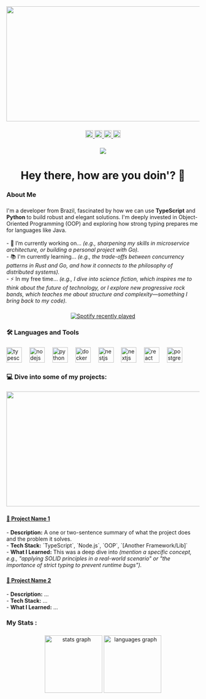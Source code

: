 <div align="center">
  <img height="300" width="650" src="https://media2.giphy.com/media/v1.Y2lkPTc5MGI3NjExNXEyYzdyamJxZnJ0ZGxkeHllMjYwdDl5MGhldmMyNWIwcGpqYWp4ayZlcD12MV9pbnRlcm5hbF9naWZfYnlfaWQmY3Q9Zw/MC6eSuC3yypCU/giphy.gif"  />
</div>

###

<div align="center">
  <a href="https://www.linkedin.com/in/armando-ar%C3%AAas-monteiro-j%C3%BAnior/" target="_blank">
    <img src="https://img.shields.io/static/v1?message=LinkedIn&logo=linkedin&label=&color=0077B5&logoColor=white&labelColor=&style=flat" height="20" alt="linkedin logo"  />
  </a>
  <a href="mailto:armandojr.ara@gmail.com" target="_blank">
    <img src="https://img.shields.io/static/v1?message=Gmail&logo=gmail&label=&color=D14836&logoColor=white&labelColor=&style=flat" height="20" alt="gmail logo"  />
  </a>
  <a href="https://x.com/armandoamjj" target="_blank">
    <img src="https://img.shields.io/static/v1?message=Twitter&logo=twitter&label=&color=1DA1F2&logoColor=white&labelColor=&style=flat" height="20" alt="twitter logo"  />
  </a>
  <a href="https://www.instagram.com/armando_amjj/" target="_blank">
    <img src="https://img.shields.io/static/v1?message=Instagram&logo=instagram&label=&color=E4405F&logoColor=white&labelColor=&style=flat" height="20" alt="instagram logo"  />
  </a>
</div>

###

###

<div align="center">
  <img src="https://visitor-badge.laobi.icu/badge?page_id=armandomonteir-o.armandomonteir-o&right_color=darkgreen"  />
</div>

###

<h1 align="center">Hey there, how are you doin'? 👋</h1>

###

<h3 align="left"> About Me</h3>

###

<p align="left">
  I'm a developer from Brazil, fascinated by how we can use <strong>TypeScript</strong> and <strong>Python</strong> to build robust and elegant solutions. I'm deeply invested in Object-Oriented Programming (OOP) and exploring how strong typing prepares me for languages like Java.
  <br><br>
  - 🔭 I’m currently working on... <em>(e.g., sharpening my skills in microservice architecture, or building a personal project with Go).</em>
  <br>
  - 📚 I'm currently learning... <em>(e.g., the trade-offs between concurrency patterns in Rust and Go, and how it connects to the philosophy of distributed systems).</em>
  <br>
  - ⚡ In my free time... <em>(e.g., I dive into science fiction, which inspires me to think about the future of technology, or I explore new progressive rock bands, which teaches me about structure and complexity—something I bring back to my code).</em>
</p>

###

<div align="center">
  <a href="https://open.spotify.com/user/trosladinha">
    <img src="https://spotify-recently-played-readme.vercel.app/api?user=trosladinha&count=3" alt="Spotify recently played"  />
  </a>
</div>



###

<h3 align="left">🛠 Languages and Tools</h3>

###

<div align="left">
  <img src="https://cdn.jsdelivr.net/gh/devicons/devicon/icons/typescript/typescript-original.svg" height="40" alt="typescript logo"  />
  <img width="12" />
  <img src="https://cdn.jsdelivr.net/gh/devicons/devicon/icons/nodejs/nodejs-original.svg" height="40" alt="nodejs logo"  />
  <img width="12" />
  <img src="https://cdn.jsdelivr.net/gh/devicons/devicon/icons/python/python-original.svg" height="40" alt="python logo"  />
  <img width="12" />
  <img src="https://cdn.jsdelivr.net/gh/devicons/devicon/icons/docker/docker-original.svg" height="40" alt="docker logo"  />
  <img width="12" />
  <img src="https://cdn.jsdelivr.net/gh/devicons/devicon/icons/nestjs/nestjs-original.svg" height="40" alt="nestjs logo"  />
  <img width="12" />
  <img src="https://cdn.jsdelivr.net/gh/devicons/devicon/icons/nextjs/nextjs-original.svg" height="40" alt="nextjs logo"  />
  <img width="12" />
  <img src="https://cdn.jsdelivr.net/gh/devicons/devicon/icons/react/react-original.svg" height="40" alt="react logo"  />
  <img width="12" />
  <img src="https://cdn.jsdelivr.net/gh/devicons/devicon/icons/postgresql/postgresql-original.svg" height="40" alt="postgresql logo"  />
</div>

###

<h3 align="left"> 💻 Dive into some of my projects:</h2>

###

<div align="center">
  <img height="300" width="650" src="https://media2.giphy.com/media/v1.Y2lkPTc5MGI3NjExcjZvaXRzcWU2MzJlbGhodzM1bWFvZGk3d3BzYmV5bzA0Z2drOGZrbCZlcD12MV9pbnRlcm5hbF9naWZfYnlfaWQmY3Q9Zw/1eEv7v51FEI3L54jpr/giphy.gif"  />
</div>

###

<h4><a href="LINK-TO-YOUR-PROJECT-REPO">📌 Project Name 1</a></h4>
<p>
  - <strong>Description:</strong> A one or two-sentence summary of what the project does and the problem it solves.
  <br>
  - <strong>Tech Stack:</strong> `TypeScript`, `Node.js`, `OOP`, `[Another Framework/Lib]`
  <br>
  - <strong>What I Learned:</strong> This was a deep dive into <em>(mention a specific concept, e.g., "applying SOLID principles in a real-world scenario" or "the importance of strict typing to prevent runtime bugs").</em>
</p>

###

<h4><a href="LINK-TO-YOUR-PROJECT-REPO">📌 Project Name 2</a></h4>
<p>
  - <strong>Description:</strong> ...
  <br>
  - <strong>Tech Stack:</strong> ...
  <br>
  - <strong>What I Learned:</strong> ...
</p>

###

<h3 align="left"> My Stats :</h3>

###


<div align="center">
  <img src="https://github-readme-stats.vercel.app/api?username=armandomonteir-o&hide_title=false&hide_rank=false&show_icons=true&include_all_commits=true&count_private=true&disable_animations=false&theme=merko&locale=en&hide_border=false&order=1" height="150" alt="stats graph"  />
  <img src="https://github-readme-stats.vercel.app/api/top-langs?username=armandomonteir-o&locale=en&hide_title=false&layout=compact&card_width=320&langs_count=5&theme=merko&hide_border=false&order=2" height="150" alt="languages graph"  />
</div>

###

